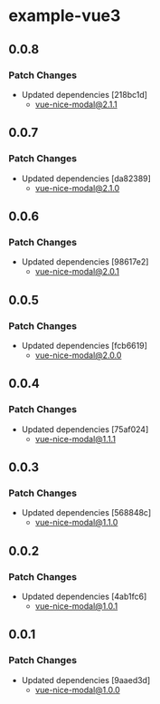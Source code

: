 # example-vue3

## 0.0.8

### Patch Changes

- Updated dependencies [218bc1d]
  - vue-nice-modal@2.1.1

## 0.0.7

### Patch Changes

- Updated dependencies [da82389]
  - vue-nice-modal@2.1.0

## 0.0.6

### Patch Changes

- Updated dependencies [98617e2]
  - vue-nice-modal@2.0.1

## 0.0.5

### Patch Changes

- Updated dependencies [fcb6619]
  - vue-nice-modal@2.0.0

## 0.0.4

### Patch Changes

- Updated dependencies [75af024]
  - vue-nice-modal@1.1.1

## 0.0.3

### Patch Changes

- Updated dependencies [568848c]
  - vue-nice-modal@1.1.0

## 0.0.2

### Patch Changes

- Updated dependencies [4ab1fc6]
  - vue-nice-modal@1.0.1

## 0.0.1

### Patch Changes

- Updated dependencies [9aaed3d]
  - vue-nice-modal@1.0.0
